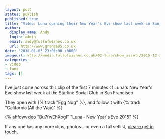 ```yaml
---
layout: post
status: publish
published: true
title: "Video: Luna opening their New Year's Eve show last week in San Francisco"
author:
  display_name: Andy
  login: admin
  email: andy@fullofwishes.co.uk
  url: http://www.grange85.co.uk
date: '2016-01-03 23:00:00 +0000'
imageurl: http://media.fullofwishes.co.uk/02-luna/show_assets/2015-12-31/2015-12-31-luna-low-res-youtube-grab.jpg
categories:
- video
- luna
tags: []
---
```

<p class="lead">I've just come across this clip of the first 7 minutes of Luna's New Year's Eve show last week at the Starline Social Club in San Francisco</p>
<p>They open with {% track "Egg Nog" %}, and follow it with {% track "California (All the Way)" %}

{% ahfowvideo "Bu7fwDhXogI" "Luna - New Year's Eve 2015" %}
<p>If any one has any more clips, photos... or even a full setlist, <a href="http://www.fullofwishes.co.uk/about/">please get in touch</a>.</p>

